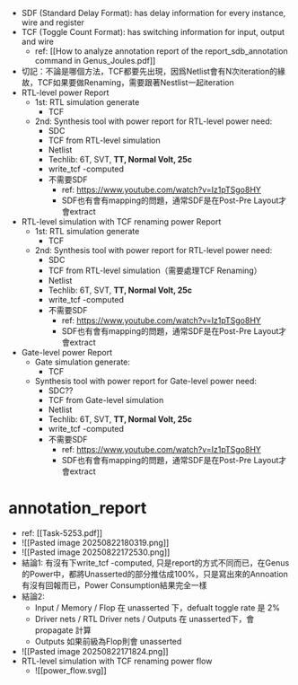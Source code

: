 - SDF (Standard Delay Format): has delay information for every instance, wire and register 
- TCF (Toggle Count Format): has switching information for input, output and wire
	- ref: [[How to analyze annotation report of the report_sdb_annotation command in Genus_Joules.pdf]]
- 切記：不論是哪個方法，TCF都要先出現，因爲Netlist會有N次iteration的緣故，TCF如果要做Renaming，需要跟著Nestlist一起iteration
- RTL-level power Report
	- 1st: RTL simulation generate
		- TCF
	- 2nd: Synthesis tool with power report for RTL-level power need: 
		- SDC
		- TCF from RTL-level simulation
		- Netlist
		- Techlib: 6T, SVT, **TT, Normal Volt, 25c**
		- write_tcf -computed
		- 不需要SDF
			- ref: https://www.youtube.com/watch?v=Iz1pTSgo8HY
			- SDF也有會有mapping的問題，通常SDF是在Post-Pre Layout才會extract
- RTL-level simulation with TCF renaming power Report
	- 1st: RTL simulation generate
		- TCF
	- 2nd: Synthesis tool with power report for RTL-level power need: 
		- SDC
		- TCF from RTL-level simulation（需要處理TCF Renaming）
		- Netlist
		- Techlib: 6T, SVT, **TT, Normal Volt, 25c**
		- write_tcf -computed
		- 不需要SDF
			- ref: https://www.youtube.com/watch?v=Iz1pTSgo8HY
			- SDF也有會有mapping的問題，通常SDF是在Post-Pre Layout才會extract
- Gate-level power Report
	- Gate simulation generate: 
		- TCF
	- Synthesis tool with power report for Gate-level power need: 
		- SDC??
		- TCF from Gate-level simulation
		- Netlist
		- Techlib: 6T, SVT, **TT, Normal Volt, 25c**
		- write_tcf -computed
		- 不需要SDF
			- ref: https://www.youtube.com/watch?v=Iz1pTSgo8HY
			- SDF也有會有mapping的問題，通常SDF是在Post-Pre Layout才會extract
# annotation_report

- ref: [[Task-5253.pdf]]
- ![[Pasted image 20250822180319.png]]
- ![[Pasted image 20250822172530.png]]
- 結論1: 有沒有下write_tcf -computed, 只是report的方式不同而已，在Genus的Power中，都將Unasserted的部分推估成100%，只是寫出來的Annoation有沒有回報而已，Power Consumption結果完全一樣
- 結論2: 
	- Input / Memory / Flop 在 unasserted 下，defualt toggle rate 是 2%
	- Driver nets / RTL Driver nets / Outputs 在 unasserted下，會 propagate 計算
	- Outputs 如果前級為Flop則會 unasserted
- ![[Pasted image 20250822171824.png]]
- RTL-level simulation with TCF renaming power flow
	- ![[power_flow.svg]]